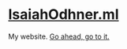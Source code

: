 
# [IsaiahOdhner.ml](http://IsaiahOdhner.ml)

My website. [Go ahead, go to it.](http://IsaiahOdhner.ml)
